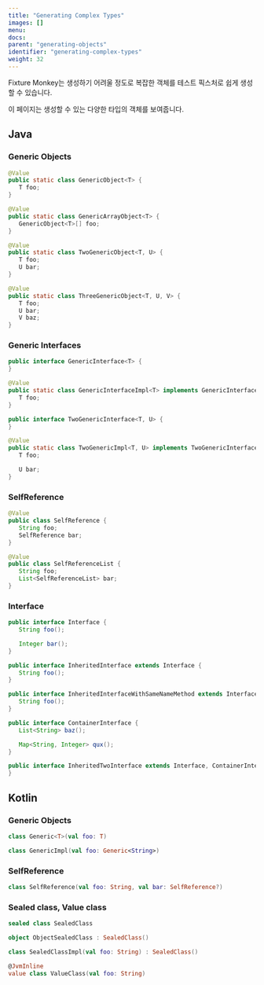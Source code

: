 ```yaml
---
title: "Generating Complex Types"
images: []
menu:
docs:
parent: "generating-objects"
identifier: "generating-complex-types"
weight: 32
---
```


Fixture Monkey는 생성하기 어려울 정도로 복잡한 객체를 테스트 픽스처로 쉽게 생성할 수 있습니다.

이 페이지는 생성할 수 있는 다양한 타입의 객체를 보여줍니다.

## Java
### Generic Objects
```java
@Value
public static class GenericObject<T> {
   T foo;
}

@Value
public static class GenericArrayObject<T> {
   GenericObject<T>[] foo;
}

@Value
public static class TwoGenericObject<T, U> {
   T foo;
   U bar;
}

@Value
public static class ThreeGenericObject<T, U, V> {
   T foo;
   U bar;
   V baz;
}
```

### Generic Interfaces
```java
public interface GenericInterface<T> {
}

@Value
public static class GenericInterfaceImpl<T> implements GenericInterface<T> {
   T foo;
}

public interface TwoGenericInterface<T, U> {
}

@Value
public static class TwoGenericImpl<T, U> implements TwoGenericInterface<T, U> {
   T foo;

   U bar;
}
```

### SelfReference
```java
@Value
public class SelfReference {
   String foo;
   SelfReference bar;
}

@Value
public class SelfReferenceList {
   String foo;
   List<SelfReferenceList> bar;
}
```

### Interface
```java
public interface Interface {
   String foo();

   Integer bar();
}

public interface InheritedInterface extends Interface {
   String foo();
}

public interface InheritedInterfaceWithSameNameMethod extends Interface {
   String foo();
}

public interface ContainerInterface {
   List<String> baz();

   Map<String, Integer> qux();
}

public interface InheritedTwoInterface extends Interface, ContainerInterface {
}
```

## Kotlin
### Generic Objects
```kotlin
class Generic<T>(val foo: T)

class GenericImpl(val foo: Generic<String>)
```

### SelfReference
```kotlin
class SelfReference(val foo: String, val bar: SelfReference?)
```

### Sealed class, Value class
```kotlin
sealed class SealedClass

object ObjectSealedClass : SealedClass()

class SealedClassImpl(val foo: String) : SealedClass()

@JvmInline
value class ValueClass(val foo: String)
```
